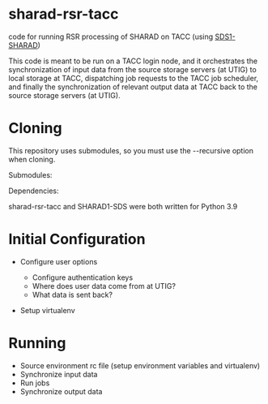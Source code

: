 # sharad-rsr-tacc

code for running RSR processing of SHARAD on TACC 
(using [SDS1-SHARAD](https://github.austin.utexas.edu/utig-reason/SDS1-SHARAD))


This code is meant to be run on a TACC login node, and it orchestrates
the synchronization of input data from the source storage servers (at UTIG) to
local storage at TACC, dispatching job requests to the TACC job scheduler,
and finally the synchronization of relevant output data at TACC back
to the source storage servers (at UTIG).


# Cloning

This repository uses submodules, so you must use the --recursive option
when cloning.

Submodules:


Dependencies:

sharad-rsr-tacc and SHARAD1-SDS were both written for Python 3.9



# Initial Configuration

- Configure user options
  * Configure authentication keys
  * Where does user data come from at UTIG?
  * What data is sent back?

- Setup virtualenv

# Running

- Source environment rc file (setup environment variables and virtualenv)
- Synchronize input data
- Run jobs
- Synchronize output data
